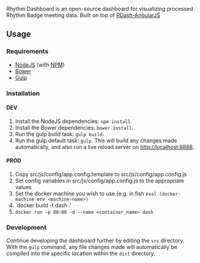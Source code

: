 Rhythm Dashboard is an open-source dashboard for visualizing processed Rhythm Badge meeting data. Built on top of [RDash-AngularJS](https://github.com/rdash/rdash-angular)

## Usage
### Requirements
* [NodeJS](http://nodejs.org/) (with [NPM](https://www.npmjs.org/))
* [Bower](http://bower.io)
* [Gulp](http://gulpjs.com)

### Installation

#### DEV
1. Install the NodeJS dependencies: `npm install`.
2. Install the Bower dependencies: `bower install`.
3. Run the gulp build task: `gulp build`.
4. Run the gulp default task: `gulp`. This will build any changes made automatically, and also run a live reload server on [http://localhost:8888](http://localhost:8888).

#### PROD

1. Copy src/js/config/app.config.template to src/js/config/app.config.js
3. Set config variables in src/js/config/app.config.js to the appropriate values
3. Set the docker machine you wish to use (e.g. in fish `eval (docker-machine env <machine-name>)`
4. `docker build -t dash .'
5. `docker run -p 80:80 -d --name <container_name> dash`

### Development
Continue developing the dashboard further by editing the `src` directory. With the `gulp` command, any file changes made will automatically be compiled into the specific location within the `dist` directory.

